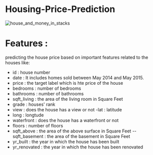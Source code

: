# Housing-Price-Prediction
![house_and_money_in_stacks](https://user-images.githubusercontent.com/60976246/208909373-ce235335-e2ba-4d56-88dc-19cfb525ef15.jpg)
# Features :
predicting the house price based on important features related to the houses like:
- id : house number
- date : It includes homes sold between May 2014 and May 2015.
- price : the target label which is hte price of the house
- bedrooms : number of bedrooms
- bathrooms : number of bathrooms
- sqft_living : the area of the living room in Square Feet
- grade : houses' rank
- view : does the house has a view or not 
 -lat : latitude
- long : longtude
- waterfront : does the house has a waterfront or not 
- floors : number of floors
- sqft_above : the area of the above surface in Square Feet
-- sqft_basement : the area of the basement in Square Feet
- yr_built : the year in which the house has been built
- yr_renovated :  the year in which the house has been renovated
